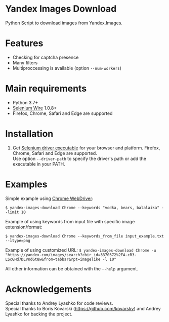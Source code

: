 # Yandex Images Download
Python Script to download images from Yandex.Images.

# Features
* Checking for captcha presence
* Many filters
* Multiproccessing is available (option `--num-workers`)

# Main requirements
* Python 3.7+
* [Selenium Wire](https://github.com/wkeeling/selenium-wire) 1.0.8+
* Firefox, Chrome, Safari and Edge are supported

# Installation
1. Get [Selenium driver executable](https://www.seleniumhq.org/about/platforms.jsp) for your browser and platform. Firefox, Chrome, Safari and Edge are supported.  
Use option `--driver-path` to specify the driver's path or add the executable in your PATH.


# Examples
Simple example using [Chrome WebDriver](https://sites.google.com/a/chromium.org/chromedriver/):

```$ yandex-images-download Chrome --keywords "vodka, bears, balalaika" --limit 10```

Example of using keywords from input file with specific image extension/format:

```$ yandex-images-download Chrome --keywords_from_file input_example.txt --itype=png```

Example of using customized URL:
```$ yandex-images-download Chrome -u "https://yandex.com/images/search?cbir_id=3370372%2FA-cR3-LScGHd7DLVKdGt8w&from=tabbar&rpt=imagelike -l 10"```

All other information can be obtained with the `--help` argument.


# Acknowledgements
Special thanks to Andrey Lyashko for code reviews.  
Special thanks to Boris Kovarski (https://github.com/kovarsky) and Andrey Lyashko for backing the project.
